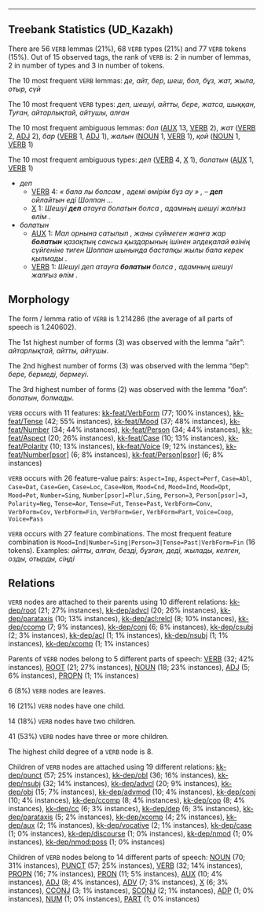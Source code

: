 

--------------------------------------------------------------------------------

## Treebank Statistics (UD_Kazakh)

There are 56 `VERB` lemmas (21%), 68 `VERB` types (21%) and 77 `VERB` tokens (15%).
Out of 15 observed tags, the rank of `VERB` is: 2 in number of lemmas, 2 in number of types and 3 in number of tokens.

The 10 most frequent `VERB` lemmas: <em>де, айт, бер, шеш, бол, бұз, жат, жыла, отыр, сүй</em>

The 10 most frequent `VERB` types:  <em>деп, шешуі, айтты, бере, жатса, шыққан, Туған, айтарлықтай, айтушы, алған</em>

The 10 most frequent ambiguous lemmas: <em>бол</em> ([AUX]() 13, [VERB]() 2), <em>жат</em> ([VERB]() 2, [ADJ]() 2), <em>бар</em> ([VERB]() 1, [ADJ]() 1), <em>жалын</em> ([NOUN]() 1, [VERB]() 1), <em>қой</em> ([NOUN]() 1, [VERB]() 1)

The 10 most frequent ambiguous types:  <em>деп</em> ([VERB]() 4, [X]() 1), <em>болатын</em> ([AUX]() 1, [VERB]() 1)


* <em>деп</em>
  * [VERB]() 4: <em>« бала лы болсам , әдемі өмірім бұз ау » , – <b>деп</b> ойлайтын еді Шолпан ...</em>
  * [X]() 1: <em>Шешуі <b>деп</b> атауға болатын болса , адамның шешуі жалғыз өлім .</em>
* <em>болатын</em>
  * [AUX]() 1: <em>Мал орнына сатылып , жаны сүймеген жанға жар <b>болатын</b> қазақтың сансыз қыздарының ішінен әлдеқалай өзінің сүйгеніне тиген Шолпан шынында бастапқы жылы бала керек қылмады .</em>
  * [VERB]() 1: <em>Шешуі деп атауға <b>болатын</b> болса , адамның шешуі жалғыз өлім .</em>

## Morphology

The form / lemma ratio of `VERB` is 1.214286 (the average of all parts of speech is 1.240602).

The 1st highest number of forms (3) was observed with the lemma “айт”: <em>айтарлықтай, айтты, айтушы</em>.

The 2nd highest number of forms (3) was observed with the lemma “бер”: <em>бере, бермеді, бермеуі</em>.

The 3rd highest number of forms (2) was observed with the lemma “бол”: <em>болатын, болмады</em>.

`VERB` occurs with 11 features: [kk-feat/VerbForm]() (77; 100% instances), [kk-feat/Tense]() (42; 55% instances), [kk-feat/Mood]() (37; 48% instances), [kk-feat/Number]() (34; 44% instances), [kk-feat/Person]() (34; 44% instances), [kk-feat/Aspect]() (20; 26% instances), [kk-feat/Case]() (10; 13% instances), [kk-feat/Polarity]() (10; 13% instances), [kk-feat/Voice]() (9; 12% instances), [kk-feat/Number[psor]]() (6; 8% instances), [kk-feat/Person[psor]]() (6; 8% instances)

`VERB` occurs with 26 feature-value pairs: `Aspect=Imp`, `Aspect=Perf`, `Case=Abl`, `Case=Dat`, `Case=Gen`, `Case=Loc`, `Case=Nom`, `Mood=Cnd`, `Mood=Ind`, `Mood=Opt`, `Mood=Pot`, `Number=Sing`, `Number[psor]=Plur,Sing`, `Person=3`, `Person[psor]=3`, `Polarity=Neg`, `Tense=Aor`, `Tense=Fut`, `Tense=Past`, `VerbForm=Conv`, `VerbForm=Cov`, `VerbForm=Fin`, `VerbForm=Ger`, `VerbForm=Part`, `Voice=Coop`, `Voice=Pass`

`VERB` occurs with 27 feature combinations.
The most frequent feature combination is `Mood=Ind|Number=Sing|Person=3|Tense=Past|VerbForm=Fin` (16 tokens).
Examples: <em>айтты, алған, безді, бұзған, деді, жылады, келген, озды, отырды, сіңді</em>


## Relations

`VERB` nodes are attached to their parents using 10 different relations: [kk-dep/root]() (21; 27% instances), [kk-dep/advcl]() (20; 26% instances), [kk-dep/parataxis]() (10; 13% instances), [kk-dep/acl:relcl]() (8; 10% instances), [kk-dep/ccomp]() (7; 9% instances), [kk-dep/conj]() (6; 8% instances), [kk-dep/csubj]() (2; 3% instances), [kk-dep/acl]() (1; 1% instances), [kk-dep/nsubj]() (1; 1% instances), [kk-dep/xcomp]() (1; 1% instances)

Parents of `VERB` nodes belong to 5 different parts of speech: [VERB]() (32; 42% instances), [ROOT]() (21; 27% instances), [NOUN]() (18; 23% instances), [ADJ]() (5; 6% instances), [PROPN]() (1; 1% instances)

6 (8%) `VERB` nodes are leaves.

16 (21%) `VERB` nodes have one child.

14 (18%) `VERB` nodes have two children.

41 (53%) `VERB` nodes have three or more children.

The highest child degree of a `VERB` node is 8.

Children of `VERB` nodes are attached using 19 different relations: [kk-dep/punct]() (57; 25% instances), [kk-dep/obl]() (36; 16% instances), [kk-dep/nsubj]() (32; 14% instances), [kk-dep/advcl]() (20; 9% instances), [kk-dep/obj]() (15; 7% instances), [kk-dep/advmod]() (10; 4% instances), [kk-dep/conj]() (10; 4% instances), [kk-dep/ccomp]() (8; 4% instances), [kk-dep/cop]() (8; 4% instances), [kk-dep/cc]() (6; 3% instances), [kk-dep/dep]() (6; 3% instances), [kk-dep/parataxis]() (5; 2% instances), [kk-dep/xcomp]() (4; 2% instances), [kk-dep/aux]() (2; 1% instances), [kk-dep/vocative]() (2; 1% instances), [kk-dep/case]() (1; 0% instances), [kk-dep/discourse]() (1; 0% instances), [kk-dep/nmod]() (1; 0% instances), [kk-dep/nmod:poss]() (1; 0% instances)

Children of `VERB` nodes belong to 14 different parts of speech: [NOUN]() (70; 31% instances), [PUNCT]() (57; 25% instances), [VERB]() (32; 14% instances), [PROPN]() (16; 7% instances), [PRON]() (11; 5% instances), [AUX]() (10; 4% instances), [ADJ]() (8; 4% instances), [ADV]() (7; 3% instances), [X]() (6; 3% instances), [CCONJ]() (3; 1% instances), [SCONJ]() (2; 1% instances), [ADP]() (1; 0% instances), [NUM]() (1; 0% instances), [PART]() (1; 0% instances)

